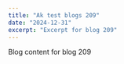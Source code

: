 ```yaml
---
title: "Ak test blogs 209"
date: "2024-12-31"
excerpt: "Excerpt for blog 209"
---
```


Blog content for blog 209